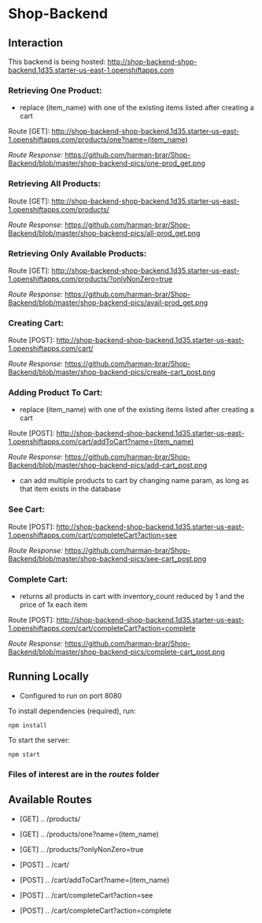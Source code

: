 # Shop-Backend

## Interaction
This backend is being hosted: http://shop-backend-shop-backend.1d35.starter-us-east-1.openshiftapps.com

### Retrieving One Product:
* replace (item_name) with one of the existing items listed after creating a cart

Route [GET]: http://shop-backend-shop-backend.1d35.starter-us-east-1.openshiftapps.com/products/one?name=(item_name)

_Route Response:_ https://github.com/harman-brar/Shop-Backend/blob/master/shop-backend-pics/one-prod_get.png

### Retrieving All Products:
Route [GET]: http://shop-backend-shop-backend.1d35.starter-us-east-1.openshiftapps.com/products/   

_Route Response:_ https://github.com/harman-brar/Shop-Backend/blob/master/shop-backend-pics/all-prod_get.png 

### Retrieving Only Available Products:
Route [GET]: http://shop-backend-shop-backend.1d35.starter-us-east-1.openshiftapps.com/products/?onlyNonZero=true

_Route Response:_ https://github.com/harman-brar/Shop-Backend/blob/master/shop-backend-pics/avail-prod_get.png

### Creating Cart:
Route [POST]: http://shop-backend-shop-backend.1d35.starter-us-east-1.openshiftapps.com/cart/

_Route Response:_ https://github.com/harman-brar/Shop-Backend/blob/master/shop-backend-pics/create-cart_post.png

### Adding Product To Cart:
* replace (item_name) with one of the existing items listed after creating a cart

Route [POST]: http://shop-backend-shop-backend.1d35.starter-us-east-1.openshiftapps.com/cart/addToCart?name=(item_name)

_Route Response:_ https://github.com/harman-brar/Shop-Backend/blob/master/shop-backend-pics/add-cart_post.png

* can add multiple products to cart by changing name param, as long as that item exists in the database

### See Cart:
Route [POST]: http://shop-backend-shop-backend.1d35.starter-us-east-1.openshiftapps.com/cart/completeCart?action=see

_Route Response:_ https://github.com/harman-brar/Shop-Backend/blob/master/shop-backend-pics/see-cart_post.png

### Complete Cart:
* returns all products in cart with inventory_count reduced by 1 and the price of 1x each item

Route [POST]: http://shop-backend-shop-backend.1d35.starter-us-east-1.openshiftapps.com/cart/completeCart?action=complete

_Route Response:_ https://github.com/harman-brar/Shop-Backend/blob/master/shop-backend-pics/complete-cart_post.png

## Running Locally

* Configured to run on port 8080

To install dependencies (required), run: 
```
npm install
```

To start the server:
```
npm start
```
### Files of interest are in the _routes_ folder

## Available Routes
- [GET] ..  /products/

- [GET] ..  /products/one?name=(item_name)

- [GET] ..  /products/?onlyNonZero=true

- [POST] .. /cart/

- [POST] .. /cart/addToCart?name=(item_name)

- [POST] .. /cart/completeCart?action=see

- [POST] .. /cart/completeCart?action=complete
